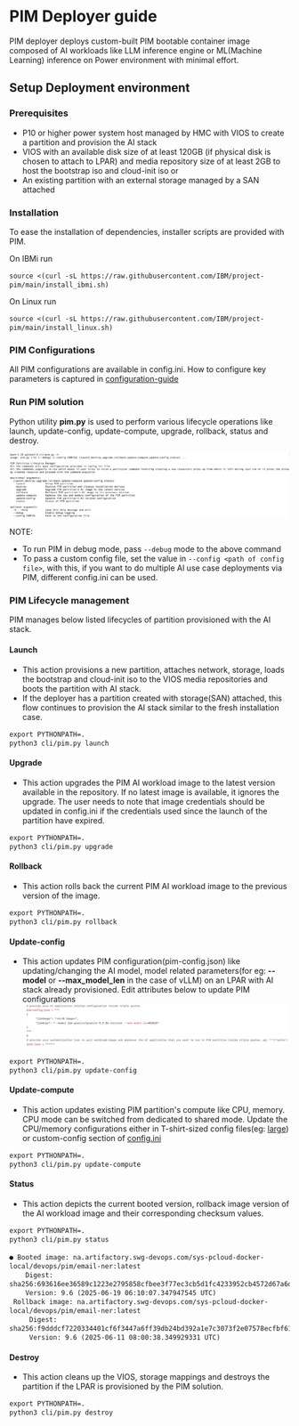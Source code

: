 # PIM Deployer guide

PIM deployer deploys custom-built PIM bootable container image composed of AI workloads like LLM inference engine or ML(Machine Learning) inference on Power environment with minimal effort.

## Setup Deployment environment

### Prerequisites
- P10 or higher power system host managed by HMC with VIOS to create a partition and provision the AI stack
- VIOS with an available disk size of at least 120GB (if physical disk is chosen to attach to LPAR) and media repository size of at least 2GB to host the bootstrap iso and cloud-init iso
  or
- An existing partition with an external storage managed by a SAN attached

### Installation
To ease the installation of dependencies, installer scripts are provided with PIM.

On IBMi run
```shell
source <(curl -sL https://raw.githubusercontent.com/IBM/project-pim/main/install_ibmi.sh)
```

On Linux run
```shell
source <(curl -sL https://raw.githubusercontent.com/IBM/project-pim/main/install_linux.sh)
```
### PIM Configurations
All PIM configurations are available in config.ini. How to configure key parameters is captured in [configuration-guide](configuration-guide.md)

### Run PIM solution
Python utility **pim.py** is used to perform various lifecycle operations like launch, update-config, update-compute, upgrade, rollback, status and destroy.

![alt text](pim_cli.png)

NOTE: 
- To run PIM in debug mode, pass `--debug` mode to the above command
- To pass a custom config file, set the value in `--config <path of config file>`, with this, if you want to do multiple AI use case deployments via PIM, different config.ini can be used.
### PIM Lifecycle management
PIM manages below listed lifecycles of partition provisioned with the AI stack.  

#### Launch
- This action provisions a new partition, attaches network, storage, loads the bootstrap and cloud-init iso to the VIOS media repositories and boots the partition with AI stack.
- If the deployer has a partition created with storage(SAN) attached, this flow continues to provision the AI stack similar to the fresh installation case.

```shell
export PYTHONPATH=.
python3 cli/pim.py launch
```

#### Upgrade
- This action upgrades the PIM AI workload image to the latest version available in the repository. If no latest image is available, it ignores the upgrade.
The user needs to note that image credentials should be updated in config.ini if the credentials used since the launch of the partition have expired.

```shell
export PYTHONPATH=.
python3 cli/pim.py upgrade
```

#### Rollback
- This action rolls back the current PIM AI workload image to the previous version of the image. 

```shell
export PYTHONPATH=.
python3 cli/pim.py rollback
```

#### Update-config
- This action updates PIM configuration(pim-config.json) like updating/changing the AI model, model related parameters(for eg: **--model** or **--max_model_len** in the case of vLLM) on an LPAR with AI stack already provisioned.
Edit attributes below to update PIM configurations
![alt text](update_conf.png)

```shell
export PYTHONPATH=.
python3 cli/pim.py update-config
```

#### Update-compute
- This action updates existing PIM partition's compute like CPU, memory. CPU mode can be switched from dedicated to shared mode.
Update the CPU/memory configurations either in T-shirt-sized config files(eg: [large](../cli/partition-flavor/large.ini)) or custom-config section of [config.ini](../config.ini)

```shell
export PYTHONPATH=.
python3 cli/pim.py update-compute
```

#### Status
- This action depicts the current booted version, rollback image version of the AI workload image and their corresponding checksum values.

```shell
export PYTHONPATH=.
python3 cli/pim.py status

● Booted image: na.artifactory.swg-devops.com/sys-pcloud-docker-local/devops/pim/email-ner:latest
    Digest: sha256:693616ee36589c1223e2795858cfbee3f77ec3cb5d1fc4233952cb4572d67a6d
    Version: 9.6 (2025-06-19 06:10:07.347947545 UTC)
 Rollback image: na.artifactory.swg-devops.com/sys-pcloud-docker-local/devops/pim/email-ner:latest
     Digest: sha256:f9dddcf7220334401cf6f3447a6ff39db24bd392a1e7c3073f2e07578ecfbf61
     Version: 9.6 (2025-06-11 08:00:38.349929331 UTC)
```

#### Destroy
- This action cleans up the VIOS, storage mappings and destroys the partition if the LPAR is provisioned by the PIM solution.

```shell
export PYTHONPATH=.
python3 cli/pim.py destroy
```
